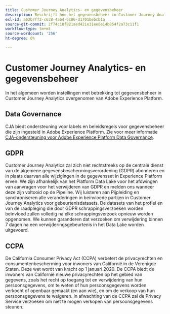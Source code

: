 ```yaml
---
title: Customer Journey Analytics- en gegevensbeheer
description: Beschrijft hoe het gegevensbeheer in Customer Journey Analytics werkt.
exl-id: ab2b7ff2-c638-4ab4-bc86-d1701bebcb1a
source-git-commit: 2f74c10f821aed421e31ee8e14b854f2a73c11f1
workflow-type: tm+mt
source-wordcount: '256'
ht-degree: 0%

---
```


# Customer Journey Analytics- en gegevensbeheer

In het algemeen worden instellingen met betrekking tot gegevensbeheer in Customer Journey Analytics overgenomen van Adobe Experience Platform.

## Data Governance

CJA biedt ondersteuning voor labels en beleidsregels voor gegevensbeheer die zijn ingesteld in Adobe Experience Platform. Zie voor meer informatie [CJA-ondersteuning voor Adobe Experience Platform Data Governance](/help/data-views/data-governance.md).

## GDPR

Customer Journey Analytics zal zich niet rechtstreeks op de centrale dienst van de algemene gegevensbeschermingsverordening (GDPR) abonneren en in plaats daarvan alle wijzigingen in de gegevensset in Experience Platform erven. We zijn afhankelijk van het Platform Data Lake voor het afdwingen van aanvragen voor het verwijderen van GDPR en melden ons wanneer deze zijn voltooid op de Pipeline. Wij luisteren aan Pijpleiding en synchroniseren alle veranderingen in beïnvloede partijen in Customer Journey Analytics voor gebeurtenisdatasets. De datasets van het profiel en van de raadpleging die door GDPR schrappingsverzoeken worden beïnvloed zullen volledig na elke schrappingsverzoek opnieuw worden opgenomen. We kunnen garanderen dat verzoeken om verwijdering binnen 7 dagen na een verwijderingsgebeurtenis in het Data Lake worden uitgevoerd.

## CCPA

De California Consumer Privacy Act (CCPA) verbetert de privacyrechten en consumentenbescherming voor inwoners van Californië in de Verenigde Staten. Deze wet wordt van kracht op 1 januari 2020.
De CCPA biedt de inwoners van Californië nieuwe privacyrechten op het gebied van gegevens, zoals het recht op toegang tot en verwijdering van hun persoonsgegevens, om te weten of hun persoonsgegevens worden verkocht of openbaar gemaakt (en aan wie), en om de verkoop van hun persoonsgegevens te weigeren.
In afwachting van de CCPA zal de Privacy Service verzoeken om niet te mogen verkopen van persoonsgegevens steunen.
